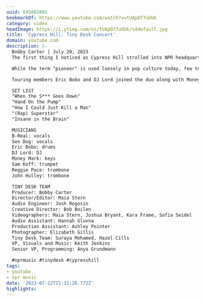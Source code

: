 ```yaml
---
uuid: 645601691
bookmarkOf: https://www.youtube.com/watch?v=tUApO77uUUk
category: video
headImage: https://i.ytimg.com/vi/tUApO77uUUk/sddefault.jpg
title: 'Cypress Hill: Tiny Desk Concert'
domain: youtube.com
description: |-
  Bobby Carter | July 20, 2023
  The first thing I noticed as Cypress Hill strolled into NPR headquarters was Sen Dog cradling his signature bucket hat. I asked him if my assumptions were correct; it was indeed the original hat seen in all the videos from the early '90s. Before I could process that confirmation, B Real asked me, "Yo, is your greenroom a greenroom?" We got everything we expected and more from Cypress Hill at the Tiny Desk.

  While the term "pioneer" is used loosely in pop culture today, few terms describe Cypress Hill's impact over the past three decades more adequately. They are the first Latino hip-hop group to achieve platinum and multi-platinum status. B Real, Sen and producer DJ Muggs crafted a sound in the '90s that stretched beyond regional boundaries. It was dark, psychedelic and at times directly addressed mental health before the topic was commonplace. Many dismissed the group as "stoner rappers," yet the members were fervent advocates for the legalization of weed long before it came to fruition.

  Touring members Eric Bobo and DJ Lord joined the duo along with Money Mark from Beastie Boys fame. The band summoned a horn section to fill out this rare minimalist approach to five, funky Cypress Hill things. Between each song, B Real took his time to shed some historic light on the group's journey thus far.

  SET LIST
  "When the S*** Goes Down"
  "Hand On the Pump"
  "How I Could Just Kill a Man"
  "(Rap) Superstar"
  "Insane in the Brain"

  MUSICIANS
  B-Real: vocals
  Sen Dog: vocals
  Eric Bobo: drums
  DJ Lord: DJ
  Money Mark: keys
  Sam Koff: trumpet
  Reggie Pace: trombone
  John Hulley: trombone

  TINY DESK TEAM
  Producer: Bobby Carter
  Director/Editor: Maia Stern
  Audio Engineer: Josh Rogosin
  Creative Director: Bob Boilen
  Videographers: Maia Stern, Joshua Bryant, Kara Frame, Sofia Seidel
  Audio Assistant: Hannah Gluvna
  Production Assistant: Ashley Pointer
  Photographer: Elizabeth Gillis
  Tiny Desk Team: Suraya Mohamed, Hazel Cills
  VP, Visuals and Music: Keith Jenkins
  Senior VP, Programming: Anya Grundmann

  #nprmusic #tinydesk #cypresshill
tags:
- youtube
- npr music
date: '2023-07-22T21:31:26.772Z'
highlights: 
---
```



